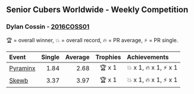 ## Senior Cubers Worldwide - Weekly Competition
### Dylan Cossin - [2016COSS01](https://www.worldcubeassociation.org/persons/2016COSS01)

🏆 = overall winner, 💥 = overall record, 🔥 = PR average, ⚡ = PR single.

| Event | Single | Average | Trophies | Achievements|
| :-- | --: | --: | :--: | :-- |
| [Pyraminx](dylan_cossin/pyram.md) | 1.84 | 2.68 | <span style="white-space: nowrap">🏆 x 1</span> | <span style="white-space: nowrap">💥 x 1</span>, <span style="white-space: nowrap">🔥 x 1</span>, <span style="white-space: nowrap">⚡ x 1</span> |
| [Skewb](dylan_cossin/skewb.md) | 3.37 | 3.97 | <span style="white-space: nowrap">🏆 x 1</span> | <span style="white-space: nowrap">💥 x 1</span>, <span style="white-space: nowrap">🔥 x 1</span>, <span style="white-space: nowrap">⚡ x 1</span> |

<!-- Global site tag (gtag.js) - Google Analytics -->
<script async src="https://www.googletagmanager.com/gtag/js?id=UA-86348435-3"></script>
<script>window.dataLayer = window.dataLayer || []; function gtag() {dataLayer.push(arguments);} gtag('js', new Date()); gtag('config', 'UA-86348435-3');</script>
